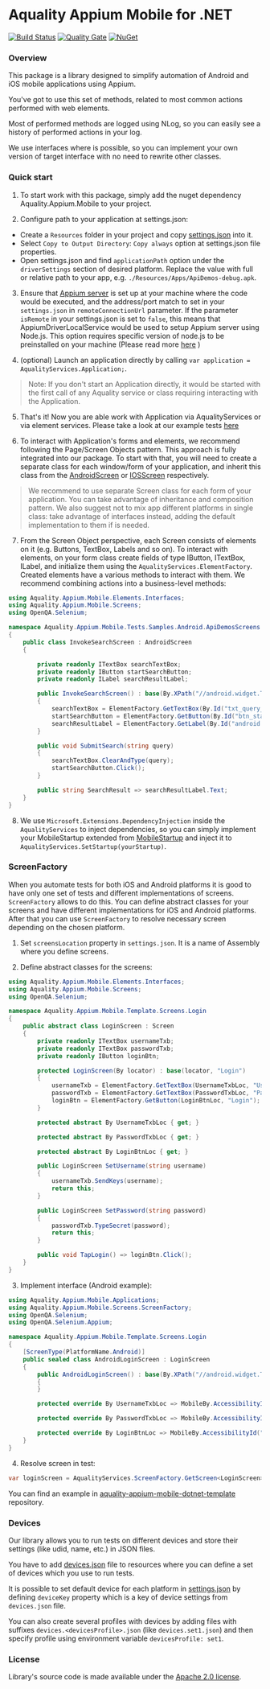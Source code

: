 # Aquality Appium Mobile for .NET

[![Build Status](https://dev.azure.com/aquality-automation/aquality-automation/_apis/build/status/aquality-automation.aquality-appium-mobile-dotnet?branchName=master)](https://dev.azure.com/aquality-automation/aquality-automation/_build/latest?definitionId=7&branchName=master)
[![Quality Gate](https://sonarcloud.io/api/project_badges/measure?project=aquality-automation_aquality-appium-mobile-dotnet&metric=alert_status)](https://sonarcloud.io/dashboard?id=aquality-automation_aquality-appium-mobile-dotnet)
[![NuGet](https://img.shields.io/nuget/v/Aquality.Appium.Mobile)](https://www.nuget.org/packages/Aquality.Appium.Mobile)

### Overview

This package is a library designed to simplify automation of Android and iOS mobile applications using Appium.

You've got to use this set of methods, related to most common actions performed with web elements.

Most of performed methods are logged using NLog, so you can easily see a history of performed actions in your log.

We use interfaces where is possible, so you can implement your own version of target interface with no need to rewrite other classes. 

### Quick start

1. To start work with this package, simply add the nuget dependency Aquality.Appium.Mobile to your project.

2. Configure path to your application at settings.json:
 - Create a `Resources` folder in your project and copy [settings.json](Aquality.Appium.Mobile/src/Aquality.Appium.Mobile/Resources/settings.json) into it. 
 - Select `Copy to Output Directory`: `Copy always` option at settings.json file properties.
 - Open settings.json and find `applicationPath` option under the `driverSettings` section of desired platform. Replace the value with full or relative path to your app, e.g. `./Resources/Apps/ApiDemos-debug.apk`.

3. Ensure that [Appium server](https://appium.io) is set up at your machine where the code would be executed, and the address/port match to set in your `settings.json` in `remoteConnectionUrl` parameter.
If the parameter `isRemote` in your settings.json is set to `false`, this means that AppiumDriverLocalService would be used to setup Appium server using Node.js. This option requires specific version of node.js to be preinstalled on your machine (Please read more [here](http://appium.io/docs/en/contributing-to-appium/appium-from-source/#nodejs) )

4. (optional) Launch an application directly by calling `var application = AqualityServices.Application;`. 
> Note: 
If you don't start an Application directly, it would be started with the first call of any Aquality service or class requiring interacting with the Application.

5. That's it! Now you are able work with Application via AqualityServices or via element services.
Please take a look at our example tests [here](Aquality.Appium.Mobile/tests/Aquality.Appium.Mobile.Tests/Samples/)

6. To interact with Application's forms and elements, we recommend following the Page/Screen Objects pattern. This approach is fully integrated into our package.
To start with that, you will need to create a separate class for each window/form of your application, and inherit this class from the [AndroidScreen](Aquality.Appium.Mobile/src/Aquality.Appium.Mobile/Screens/AndroidScreen.cs) or [IOSScreen](Aquality.Appium.Mobile/src/Aquality.Appium.Mobile/Screens/IOSScreen.cs) respectively. 

> We recommend to use separate Screen class for each form of your application. You can take advantage of inheritance and composition pattern. We also suggest not to mix app different platforms in single class: take advantage of interfaces instead, adding the default implementation to them if is needed.


7. From the Screen Object perspective, each Screen consists of elements on it (e.g. Buttons, TextBox, Labels and so on). 
To interact with elements, on your form class create fields of type IButton, ITextBox, ILabel, and initialize them using the `AqualityServices.ElementFactory`. Created elements have a various methods to interact with them. We recommend combining actions into a business-level methods:

```csharp
using Aquality.Appium.Mobile.Elements.Interfaces;
using Aquality.Appium.Mobile.Screens;
using OpenQA.Selenium;

namespace Aquality.Appium.Mobile.Tests.Samples.Android.ApiDemosScreens
{
    public class InvokeSearchScreen : AndroidScreen
    {

        private readonly ITextBox searchTextBox;
        private readonly IButton startSearchButton;
        private readonly ILabel searchResultLabel;

        public InvokeSearchScreen() : base(By.XPath("//android.widget.TextView[@text='App/Search/Invoke Search']"), "Invoke Search")
        {
            searchTextBox = ElementFactory.GetTextBox(By.Id("txt_query_prefill"), "Search");
            startSearchButton = ElementFactory.GetButton(By.Id("btn_start_search"), "Start search");
            searchResultLabel = ElementFactory.GetLabel(By.Id("android:id/search_src_text"), "Search results");
        }

        public void SubmitSearch(string query)
        {
            searchTextBox.ClearAndType(query);
            startSearchButton.Click();
        }

        public string SearchResult => searchResultLabel.Text;
    }
}


```

8. We use `Microsoft.Extensions.DependencyInjection` inside the `AqualityServices` to inject dependencies, so you can simply implement your MobileStartup extended from [MobileStartup](Aquality.Appium.Mobile/src/Aquality.Appium.Mobile/Applications/MobileStartup.cs) and inject it to `AqualityServices.SetStartup(yourStartup)`.

### ScreenFactory

When you automate tests for both iOS and Android platforms it is good to have only one set of tests and different implementations of screens. `ScreenFactory` allows to do this. You can define abstract classes for your screens and have different implementations for iOS and Android platforms. After that you can use `ScreenFactory` to resolve necessary screen depending on the chosen platform.

1. Set `screensLocation` property in `settings.json`. It is a name of Assembly where you define screens.

2. Define abstract classes for the screens:

```csharp
using Aquality.Appium.Mobile.Elements.Interfaces;
using Aquality.Appium.Mobile.Screens;
using OpenQA.Selenium;

namespace Aquality.Appium.Mobile.Template.Screens.Login
{
    public abstract class LoginScreen : Screen
    {
        private readonly ITextBox usernameTxb;
        private readonly ITextBox passwordTxb;
        private readonly IButton loginBtn;

        protected LoginScreen(By locator) : base(locator, "Login")
        {
            usernameTxb = ElementFactory.GetTextBox(UsernameTxbLoc, "Username");
            passwordTxb = ElementFactory.GetTextBox(PasswordTxbLoc, "Password");
            loginBtn = ElementFactory.GetButton(LoginBtnLoc, "Login");
        }

        protected abstract By UsernameTxbLoc { get; }

        protected abstract By PasswordTxbLoc { get; }

        protected abstract By LoginBtnLoc { get; }

        public LoginScreen SetUsername(string username)
        {
            usernameTxb.SendKeys(username);
            return this;
        }

        public LoginScreen SetPassword(string password)
        {
            passwordTxb.TypeSecret(password);
            return this;
        }

        public void TapLogin() => loginBtn.Click();
    }
}
```

3. Implement interface (Android example):

```csharp
using Aquality.Appium.Mobile.Applications;
using Aquality.Appium.Mobile.Screens.ScreenFactory;
using OpenQA.Selenium;
using OpenQA.Selenium.Appium;

namespace Aquality.Appium.Mobile.Template.Screens.Login
{
    [ScreenType(PlatformName.Android)]
    public sealed class AndroidLoginScreen : LoginScreen
    {
        public AndroidLoginScreen() : base(By.XPath("//android.widget.TextView[@text='Login']"))
        {
        }

        protected override By UsernameTxbLoc => MobileBy.AccessibilityId("username");

        protected override By PasswordTxbLoc => MobileBy.AccessibilityId("password");

        protected override By LoginBtnLoc => MobileBy.AccessibilityId("loginBtn");
    }
}
```

4. Resolve screen in test:

```csharp
var loginScreen = AqualityServices.ScreenFactory.GetScreen<LoginScreen>();
```

You can find an example in [aquality-appium-mobile-dotnet-template](https://github.com/aquality-automation/aquality-appium-mobile-dotnet-template) repository.

### Devices

Our library allows you to run tests on different devices and store their settings (like udid, name, etc.) in JSON files.

You have to add [devices.json](Aquality.Appium.Mobile/src/Aquality.Appium.Mobile/Resources/devices.json) file to resources where you can define a set of devices which you use to run tests.

It is possible to set default device for each platform in [settings.json](Aquality.Appium.Mobile/src/Aquality.Appium.Mobile/Resources/settings.json) by defining `deviceKey` property which is a key of device settings from `devices.json` file.

You can also create several profiles with devices by adding files with suffixes `devices.<devicesProfile>.json` (like `devices.set1.json`) and then specify profile using environment variable `devicesProfile: set1`.

### License
Library's source code is made available under the [Apache 2.0 license](LICENSE).

